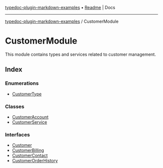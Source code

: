 [typedoc-plugin-markdown-examples](../README.md) • [Readme](../README.md) \| Docs

***

[typedoc-plugin-markdown-examples](../modules.md) / CustomerModule

# CustomerModule

This module contains types and services related to customer management.

## Index

### Enumerations

- [CustomerType](enumerations/CustomerType.md)

### Classes

- [CustomerAccount](classes/CustomerAccount.md)
- [CustomerService](classes/CustomerService.md)

### Interfaces

- [Customer](interfaces/Customer.md)
- [CustomerBilling](interfaces/CustomerBilling.md)
- [CustomerContact](interfaces/CustomerContact.md)
- [CustomerOrderHistory](interfaces/CustomerOrderHistory.md)
